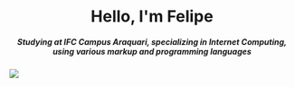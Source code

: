 <h1 align="center">Hello, I'm Felipe</h1>
<h5 align="center">Studying at IFC Campus Araquari, specializing in Internet Computing, using various markup and programming languages</h5>

![](https://github.com/FelipeRotermel/ReadmeGif/blob/main/bloons.gif)
